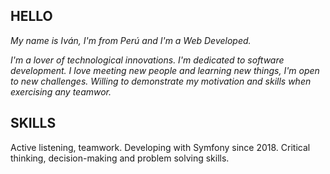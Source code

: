 ## HELLO

*My name is Iván, I'm from Perú and I'm a Web Developed.*

*I'm a lover of technological innovations. I'm dedicated to software development.*
*I love meeting new people and learning new things, I'm open to new challenges. Willing to demonstrate my motivation and skills when exercising any teamwor.*

## SKILLS

Active listening, teamwork. 
Developing with Symfony since 2018.
Critical thinking, decision-making and problem solving skills.


